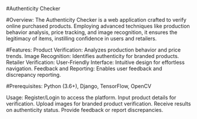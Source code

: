 #Authenticity Checker

#Overview:
The Authenticity Checker is a web application crafted to verify online purchased products. Employing advanced techniques like production behavior analysis, price tracking, and image recognition, it ensures the legitimacy of items, instilling confidence in users and retailers.

#Features:
Product Verification: Analyzes production behavior and price trends.
Image Recognition: Identifies authenticity for branded products.
Retailer Verification: 
User-Friendly Interface: Intuitive design for effortless navigation.
Feedback and Reporting: Enables user feedback and discrepancy reporting.

#Prerequisites:
Python (3.6+), Django, TensorFlow, OpenCV

Usage:
Register/Login to access the platform.
Input product details for verification.
Upload images for branded product verification.
Receive results on authenticity status.
Provide feedback or report discrepancies.
